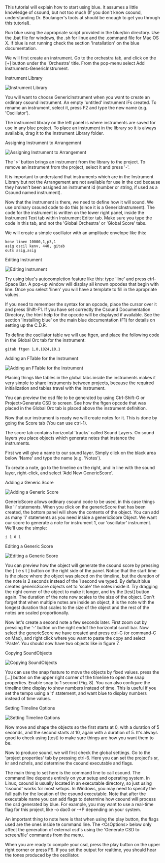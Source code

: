 This tutorial will explain how to start using blue. It assumes a little
knowledge of csound, but not too much (If you don\'t know csound,
understanding Dr. Boulanger\'s toots at
[](http://www.csounds.com/toots/index.html) should be enough to get you
through this tutorial).

Run blue using the appropriate script provided in the blue/bin
directory. Use the .bat file for windows, the .sh for linux and the
.command file for Mac OS X. If blue is not running check the section
\'Installation\' on the blue documentation.

We will first create an instrument. Go to the orchestra tab, and click
on the \[+\] button under the \'Orchestra\' title. From the pop-menu
select Add Instrument\>GenericInstrument.

Instrument Library

![ Instrument Library ](images/tutorial_first_project/tutA_1.jpg)

You will want to choose GenericInstrument when you want to create an
ordinary csound instrument. An empty \'untitled\' instrument iFs
created. To rename an instrument, select it, press F2 and type the new
name (e.g. \'Oscillator\').

The instrument library on the left panel is where instruments are saved
for use in any blue project. To place an instrument in the library so it
is always available, drag it to the Instrument Library folder.

Assigning Instrument to Arrangement

![ Assigning Instrument to Arrangement
](images/tutorial_first_project/tutA_2.jpg)

The \'\>\' button brings an instrument from the library to the project.
To remove an instrument from the project, select it and press \'-\'.

It is important to understand that instruments which are in the
Instrument Library but not the Arrangement are not available for use in
the csd because they haven\'t been assigned an instrument id (number or
string, if used as a Csound named instrument).

Now that the instrument is there, we need to define how it will sound.
We use ordinary csound code to do this (since it is a
GenericInstrument). The code for the instrument is written on the lower
right panel, inside the Instrument Text tab within Instrument Editor
tab. Make sure you type the code in this tab, and not the \'Global
Orchestra\' or \'Global Score\' tabs.

We will create a simple oscillator with an amplitude envelope like this:

    kenv linen 10000,1,p3,1
    asig oscil kenv, 440, gitab
    outs asig,asig

Editing Instrument

![ Editing Instrument ](images/tutorial_first_project/tutA_3.jpg)

Try using blue\'s autocompletion feature like this: type \'line\' and
press ctrl-Space Bar. A pop-up window will display all known opcodes
that begin with line. Once you select \'linen\' you will have a template
to fill in the apropriate values.

If you need to remember the syntax for an opcode, place the cursor over
it and press Shift-F1. If you have set correctly the Csound
Documentation Directory, the html help for the opcode will be displayed
if available. See the section \'Installing blue\' on the main blue
documentation (F1) for details on setting up the C.D.R.

To define the oscillator table we will use ftgen, and place the
following code in the Global Orc tab for the instrument:

    gitab ftgen 1,0,1024,10,1

Adding an FTable for the Instrument

![ Adding an FTable for the Instrument
](images/tutorial_first_project/tutA_4.jpg)

Placing things like tables in the global tabs inside the instruments
makes it very simple to share instruments between projects, because the
required initialization and tables travel with the instrument.

You can preview the csd file to be generated by using Ctrl-Shift-G or
Project\>Generate CSD to screen. See how the ftgen opcode that was
placed in the Global Orc tab is placed above the instrument definition.

Now that our instrument is ready we will create notes for it. This is
done by going the Score tab (You can use ctrl-1).

The score tab contains horizontal \'tracks\' called Sound Layers. On
sound layers you place objects which generate notes that instance the
instruments.

First we will give a name to our sound layer. Simply click on the black
area below \'Name\' and type the name (e.g. \'Notes\').

To create a note, go to the timeline on the right, and in line with the
sound layer, right-click, and select \'Add New GenericScore\'.

Adding a Generic Score

![ Adding a Generic Score ](images/tutorial_first_project/tutA_5.jpg)

GenericScore allows ordinary csound code to be used, in this case things
like \'i\' statements. When you click on the genericScore that has been
created, the bottom panel will show the contents of the object. You can
add as many \'i\' statements as you need inside a genericScore Object.
We want our score to generate a note for instrument 1, our
\'oscillator\' instrument. We\'ll use the simple:

    i 1 0 1

Editing a Generic Score

![ Editing a Generic Score ](images/tutorial_first_project/tutA_6.jpg)

You can preview how the object will generate the csound score by
pressing the \[ t e s t \] button on the right side of the panel. Notice
that the start time is the place where the object was placed on the
timeline, but the duration of the note is 2 seconds instead of the 1
second we typed. By default blue creates genericScore objects set to
\'scale\' the notes inside it. Try dragging the right corner of the
object to make it longer, and try the \[test\] button again. The
duration of the note now scales to the size of the object. Don\'t forget
that when multiple notes are inside an object, it is the note with the
longest duration that scales to the size of the object and the rest of
the notes are scaled proportionally.

Now let\'s create a second note a few seconds later. First zoom out by
pressing the \'-\' button on the right endof the horizontal scroll bar.
Now select the genericScore we have created and press ctrl-C (or
command-C on Mac), and right click where you want to paste the copy and
select \'Paste\'. You should now have two objects like in figure 7.

Copying SoundObjects

![ Copying SoundObjects ](images/tutorial_first_project/tutA_7.jpg)

You can use the snap feature to move the objects by fixed values. press
the \[\...\] button on the upper right corner of the timeline to open
the snap properties. Enable snap to 1 second (Fig. 8). You can also
configure the timeline time display to show numbers instead of time.
This is useful if you set the tempo using a \'t\' statement, and want
blue to display numbers instead of time values.

Setting Timeline Options

![ Setting Timeline Options ](images/tutorial_first_project/tutA_8.jpg)

Now move and shape the objects so the first starts at 0, with a duration
of 5 seconds, and the second starts at 10, again with a duration of 5.
It\'s always good to check using \[test\] to make sure things are how
you want them to be.

Now to produce sound, we will first check the global settings. Go to the
\'project properties\' tab by pressing ctrl-6. Here you can set the
project\'s sr, kr and nchnls, and determine the csound executable and
flags.

The main thing to set here is the command line to call csound. The
command line depends entirely on your setup and operating system. In
Linux, csound is usually located in an executable directory, so just
using \'csound\' works for most setups. In Windows, you may need to
specify the full path for the location of the csound executable. Note
that after the executable name you can add flags to determine how csound
will process the csd generated by blue. For example, you may want to use
a real-time flag for this project, like -o dac0 or -+P depending on your
system.

An important thing to note here is that when using the play button, the
flags used are the ones inside te command line. The \<CsOptions\> below
only affect the generation of external csd\'s using the \'Generate CSD
to screen/file\' commands from the menu.

When you are ready to compile your csd, press the play button on the
upper right corner or press F9. If you set the output for realtime, you
should hear the tones produced by the oscillator.
